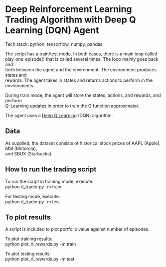 # Deep Reinforcement Learning Trading Algorithm with Deep Q Learning (DQN) Agent  
Tech stack: python, tensorflow, numpy, pandas  

The script has a train/test mode. In both cases, there is a main loop called    
play_one_episode() that is called several times. The loop mainly goes back and  
forth between the agent and the environment. The environment produces states and    
rewards. The agent takes in states and returns actions to perform in the environments.  

During train mode, the agent will store the states, actions, and rewards, and perform  
Q-Learning updates in order to train the Q function approximator.  

The agent uses a [Deep Q Learning](https://www.geeksforgeeks.org/deep-q-learning/) (DQN) algorithm.  


## Data  
As supplied, the dataset consists of historical stock prices of AAPL (Apple), MSI (Motorola),  
and SBUX (Starbucks).  


## How to run the trading script  
To run the script in training mode, execute:  
python rl_trader.py -m train  

For testing mode, execute:  
python rl_trader.py -m test  


## To plot results  
A script is included to plot portfolio value against number of episodes.  

To plot training results:  
python plot_rl_rewards.py -m train  

To plot testing results:  
python plot_rl_rewards.py -m test    
